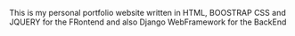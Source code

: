 This is my personal portfolio website written in HTML, BOOSTRAP CSS and JQUERY for the FRontend and also Django WebFramework for the BackEnd
